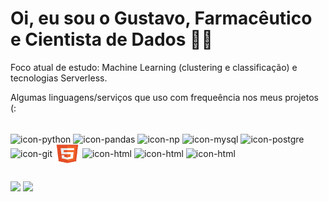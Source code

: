 # Oi, eu sou o Gustavo, Farmacêutico e Cientista de Dados 👨‍🔬

Foco atual de estudo: Machine Learning (clustering e classificação) e tecnologias Serverless.

Algumas linguagens/serviços que uso com frequeência nos meus projetos (:
<div style="display: inline_block"><br>
  <img align="center" alt="icon-python" height="30" width="40" src="https://cdn.jsdelivr.net/gh/devicons/devicon/icons/python/python-original.svg">
  <img align="center" alt="icon-pandas" height="30" width="40" src="https://cdn.jsdelivr.net/gh/devicons/devicon/icons/pandas/pandas-original.svg">
  
  <img align="center" alt="icon-np" height="30" width="40" src="https://cdn.jsdelivr.net/gh/devicons/devicon/icons/numpy/numpy-original.svg">            
  <img align="center" alt="icon-mysql" height="30" width="40" src="https://cdn.jsdelivr.net/gh/devicons/devicon/icons/mysql/mysql-original-wordmark.svg">
  <img align="center" alt="icon-postgre" height="30" width="40" src="https://cdn.jsdelivr.net/gh/devicons/devicon/icons/postgresql/postgresql-original.svg">
  <img align="center" alt="icon-git" height="30" width="40" src="https://cdn.jsdelivr.net/gh/devicons/devicon/icons/git/git-original.svg">
  <img align="center" alt="icon-html" height="30" width="40" src="https://raw.githubusercontent.com/devicons/devicon/master/icons/html5/html5-original.svg">
  <img align="center" alt="icon-html" height="30" width="40" src="https://cdn.jsdelivr.net/gh/devicons/devicon/icons/flask/flask-original.svg">
  <img align="center" alt="icon-html" height="30" width="40" src="https://upload.wikimedia.org/wikipedia/commons/b/bc/Amazon-S3-Logo.svg">
  <img align="center" alt="icon-html" height="30" width="40" src="https://upload.wikimedia.org/wikipedia/commons/5/5c/Amazon_Lambda_architecture_logo.svg">
</div>

##

<div> 
  <a href = "mailto:gustavopcunhaa@gmail.com"><img src="https://img.shields.io/badge/-Gmail-%23333?style=for-the-badge&logo=gmail&logoColor=white" target="_blank"></a>
  <a href="https://www.linkedin.com/in/gustavo-cunha-312a80157/" target="_blank"><img src="https://img.shields.io/badge/-LinkedIn-%230077B5?style=for-the-badge&logo=linkedin&logoColor=white" target="_blank"></a>
</div>
